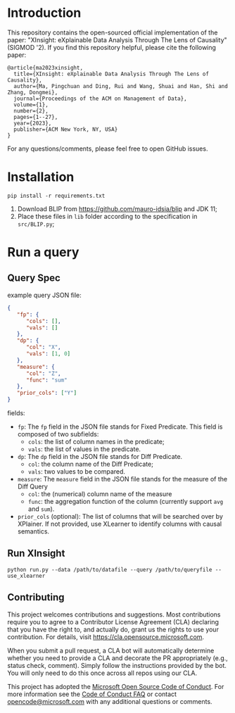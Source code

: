 # Introduction

This repository contains the open-sourced official implementation of the paper:
"XInsight: eXplainable Data Analysis Through The Lens of Causality" (SIGMOD '2). If you find this
repository helpful, please cite the following paper:

```
@article{ma2023xinsight,
  title={XInsight: eXplainable Data Analysis Through The Lens of Causality},
  author={Ma, Pingchuan and Ding, Rui and Wang, Shuai and Han, Shi and Zhang, Dongmei},
  journal={Proceedings of the ACM on Management of Data},
  volume={1},
  number={2},
  pages={1--27},
  year={2023},
  publisher={ACM New York, NY, USA}
}
```

For any questions/comments, please feel free to open GitHub issues.

# Installation

```
pip install -r requirements.txt
```

1. Download BLIP from https://github.com/mauro-idsia/blip and JDK 11;
2. Place these files in `lib` folder according to the specification in `src/BLIP.py`;

# Run a query

## Query Spec

example query JSON file:

```json
{
   "fp": {
      "cols": [],
      "vals": []
   },
   "dp": {
      "col": "X",
      "vals": [1, 0]
   },
   "measure": {
      "col": "Z",
      "func": "sum"
   },
   "prior_cols": ["Y"]
}
```

fields:
- `fp`: The `fp` field in the JSON file stands for Fixed Predicate. This field is composed of two subfields:
  - `cols`: the list of column names in the predicate;
  - `vals`: the list of values in the predicate.
- `dp`: The `dp` field in the JSON file stands for Diff Predicate.
  - `col`: the column name of the Diff Predicate;
  - `vals`: two values to be compared.
- `measure`: The `measure` field in the JSON file stands for the measure of the Diff Query
  - `col`: the (numerical) column name of the measure
  - `func`: the aggregation function of the column (currently support `avg` and `sum`).
- `prior_cols` (optional): The list of columns that will be searched over by XPlainer. If not provided, use XLearner to identify columns with causal semantics.

## Run XInsight

```
python run.py --data /path/to/datafile --query /path/to/queryfile --use_xlearner
```


## Contributing

This project welcomes contributions and suggestions.  Most contributions require you to agree to a
Contributor License Agreement (CLA) declaring that you have the right to, and actually do, grant us
the rights to use your contribution. For details, visit https://cla.opensource.microsoft.com.

When you submit a pull request, a CLA bot will automatically determine whether you need to provide
a CLA and decorate the PR appropriately (e.g., status check, comment). Simply follow the instructions
provided by the bot. You will only need to do this once across all repos using our CLA.

This project has adopted the [Microsoft Open Source Code of Conduct](https://opensource.microsoft.com/codeofconduct/).
For more information see the [Code of Conduct FAQ](https://opensource.microsoft.com/codeofconduct/faq/) or
contact [opencode@microsoft.com](mailto:opencode@microsoft.com) with any additional questions or comments.
